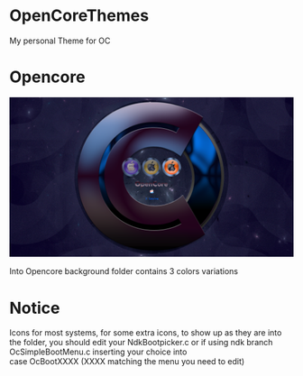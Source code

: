 # OpenCoreThemes

My personal Theme for OC

# Opencore
![Screenshot](Opencore/screenshot.png)

Into Opencore background folder contains 3 colors variations

# Notice 
Icons for most systems, 
for some extra icons, to show up as they are into the folder, 
you should edit your NdkBootpicker.c or if using ndk branch OcSimpleBootMenu.c
inserting your choice into     
case OcBootXXXX (XXXX matching the menu you need to edit)
